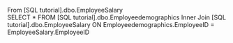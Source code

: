 From [SQL tutorial].dbo.EmployeeSalary  
SELECT * 
FROM [SQL tutorial].dbo.Employeedemographics 
Inner Join [SQL tutorial].dbo.EmployeeSalary 
ON Employeedemographics.EmployeeID = EmployeeSalary.EmployeeID
